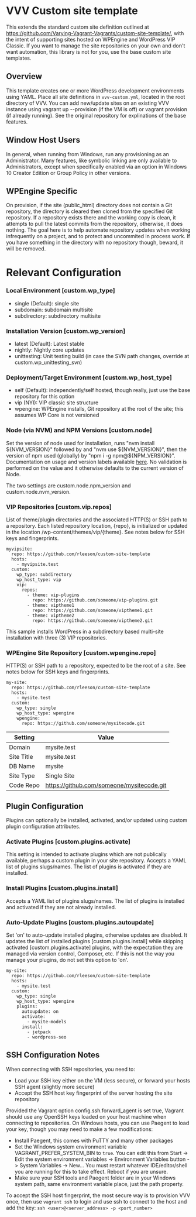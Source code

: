 # VVV Custom site template
This extends the standard custom site definition outlined at https://github.com/Varying-Vagrant-Vagrants/custom-site-template/, with the intent of supporting sites hosted on WPEngine and WordPress VIP Classic.  If you want to manage the site repositories on your own and don't want automation, this library is not for you, use the base custom site templates.

## Overview
This template creates one or more WordPress development environments using YAML.  Place all site definitions in `vvv-custom.yml`, located in the root directory of VVV.  You can add new/update sites on an existing VVV instance using vagrant up --provision (if the VM is off) or vagrant provision (if already running). See the original repository for explinations of the base features.

## Window Host Users
In general, when running from Windows, run any provisioning as an Administrator.  Many features, like symbolic linking are only available to Administrators, except when specifically enabled via an option in Windows 10 Creator Edition or Group Policy in other versions.

## WPEngine Specific
On provision, if the site (public_html) directory does not contain a Git repository, the directory is cleared then cloned from the specified Git repository.  If a repository exists there and the working copy is clean, it attempts to pull the latest commits from the repository, otherwise, it does nothing.  The goal here is to help automate repository updates when working infrequently on a project, and to protect and uncommited in process work.  If you have something in the directory with no repository though, beward, it will be removed.

# Relevant Configuration

### Local Environment [custom.wp_type]
- single (Default): single site
- subdomain: subdomain multisite
- subdirectory: subdirectory multisite

### Installation Version [custom.wp_version]
- latest (Default): Latest stable
- nightly: Nightly core updates
- unittesting: Unit testing build (in case the SVN path changes, override at custom.wp_unittesting_svn)

### Deployment/Target Environment [custom.wp_host_type]
- self (Default): independently/self hosted, though really, just use the base repository for this option
- vip (NYI): VIP classic site structure
- wpengine: WPEngine installs, Git repository at the root of the site; this assumes WP Core is not versioned

### Node (via NVM) and NPM Versions [custom.node]
Set the version of node used for installation, runs "nvm install ${NVM_VERSION}" followed by and "nvm use ${NVM_VERSION}", then the version of npm used (globally) by "npm i -g npm@${NPM_VERSION}". Documentation on usage and version labels available [here](https://github.com/creationix/nvm). No validation is performed on the value and it otherwise defaults to the current version of Node.

The two settings are custom.node.npm_version and custom.node.nvm_version.

### VIP Repositories [custom.vip.repos]
List of theme/plugin directories and the associated HTTP(S) or SSH path to a repository.  Each listed repository location, {repo}, is initialized or updated in the location /wp-content/themes/vip/{theme}.  See notes below for SSH keys and fingerprints.

```
myvipsite:
  repo: https://github.com/rleeson/custom-site-template
  hosts:
    - myvipsite.test
  custom:
    wp_type: subdirectory
    wp_host_type: vip
    vip:
      repos: 
        - theme: vip-plugins 
          repo: https://github.com/someone/vip-plugins.git
        - theme: viptheme1
          repo: https://github.com/someone/viptheme1.git
        - theme: viptheme2
          repo: https://github.com/someone/viptheme2.git
```

This sample installs WordPress in a subdirectory based multi-site installation with three (3) VIP repositories. 

### WPEngine Site Repository [custom.wpengine.repo]
HTTP(S) or SSH path to a repository, expected to be the root of a site.  See notes below for SSH keys and fingerprints.

```
my-site:
  repo: https://github.com/rleeson/custom-site-template
  hosts:
    - mysite.test
  custom:
    wp_type: single
    wp_host_type: wpengine
    wpengine:
      repo: https://github.com/someone/mysitecode.git
```

| Setting    | Value                                       |
|------------|---------------------------------------------|
| Domain     | mysite.test                                 |
| Site Title | mysite.test                                 |
| DB Name    | mysite                                      |
| Site Type  | Single Site                                 |
| Code Repo  | https://github.com/someone/mysitecode.git   |

## Plugin Configuration
Plugins can optionally be installed, activated, and/or updated using custom plugin configuration attributes.

### Activate Plugins [custom.plugins.activate]
This setting is intended to activate plugins which are not publically available, perhaps a custom plugin in your site repository. Accepts a YAML list of plugins slugs/names. The list of plugins is activated if they are installed.

### Install Plugins [custom.plugins.install]
Accepts a YAML list of plugins slugs/names. The list of plugins is installed and activated if they are not already installed.

### Auto-Update Plugins [custom.plugins.autoupdate]
Set 'on' to auto-update installed plugins, otherwise updates are disabled. It updates the list of installed plugins [custom.plugins.install] while skipping activated [custom.plugins.activate] plugins, with the expectation they are managed via version control, Composer, etc.  If this is not the way you manage your plugins, do not set this option to 'on'.

```
my-site:
  repo: https://github.com/rleeson/custom-site-template
  hosts:
    - mysite.test
  custom:
    wp_type: single
    wp_host_type: wpengine
    plugins:
      autoupdate: on
      activate:
        - mysite-models
      install:
        - jetpack
        - wordpress-seo
```

## SSH Configuration Notes
When connecting with SSH repositories, you need to:
- Load your SSH key either on the VM (less secure), or forward your hosts SSH agent (slightly more secure)
- Accept the SSH host key fingerprint of the server hosting the site repository  

Provided the Vagrant option config.ssh.forward_agent is set true, Vagrant should use any OpenSSH keys loaded on your host machine when connecting to repositories. On Windows hosts, you can use Paegent to load your key, though you may need to make a few modifications:
- Install Paegent, this comes with PuTTY and many other packages
- Set the Windows system environment variable VAGRANT_PREFER_SYSTEM_BIN to `true`. You can edit this from Start -> Edit the system environment variables -> Environment Variables button -> System Variables -> New...  You must restart whatever IDE/editor/shell you are running for this to take effect.  Reboot if you are unsure.
- Make sure your SSH tools and Paegent folder are in your Windows system path, same environment variable place, just the path property.

To accept the SSH host fingerprint, the most secure way is to provision VVV once, then use `vagrant ssh` to login and use ssh to connect to the host and add the key: `ssh <user>@<server_address> -p <port_number>`